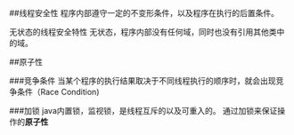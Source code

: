 
##线程安全性
程序内部遵守一定的不变形条件，以及程序在执行的后置条件。

无状态的线程安全特性
无状态，程序内部没有任何域，同时也没有引用其他类中的域。

##原子性

###竞争条件
当某个程序的执行结果取决于不同线程执行的顺序时，就会出现竞争条件（Race Condition)

###加锁
java内置锁，监视锁，是线程互斥的以及可重入的。
通过加锁来保证操作的**原子性**


